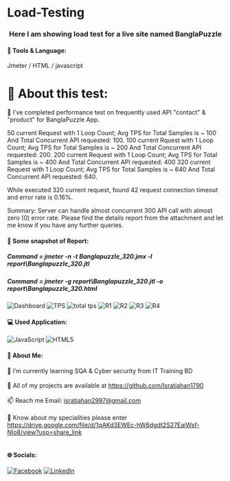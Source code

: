 # Load-Testing
<h3 align="center">Here I am showing load test for a live site named BanglaPuzzle</h3>

#### 👯 Tools & Language: 
Jmeter /  HTML / javascript

# 💫 About this test:
🔭 I’ve completed performance test on frequently used API "contact" & "product" for BanglaPuzzle App.


50  current Request with 1 Loop Count; Avg TPS for Total Samples is ~ 100 And Total Concurrent API requested: 100.
100 current Rquest with 1 Loop Count; Avg TPS for Total Samples is ~ 200 And Total Concurrent API requested: 200.
200 current Request with 1 Loop Count; Avg TPS for Total Samples is ~ 400 And Total Concurrent API requested: 400
320 current Request with 1 Loop Count; Avg TPS for Total Samples is ~ 640 And Total Concurrent API requested: 640.

While executed 320 current request, found 42 request connection timeout and error rate is 0.16%. 

Summary: Server can handle almost concurrent 300 API call with almost zero (0) error rate.
Please find the details report from the attachment and  let me know if you have any further queries.


#### 👯 Some snapshot of Report:

##### Command = jmeter -n -t Banglapuzzle_320.jmx -l report\Banglapuzzle_320.jtl
##### Command = jmeter -g report\Banglapuzzle_320.jtl -o report\Banglapuzzle_320.html
![Dashboard](https://user-images.githubusercontent.com/112747904/199405306-f39ba8ca-a88e-4728-8667-6f6ea6866f0e.PNG)
![TPS](https://user-images.githubusercontent.com/112747904/199405330-9de2eb9b-d6c5-4a43-ba1b-ea3968e83a4e.PNG)
![total tps](https://user-images.githubusercontent.com/112747904/199405336-596caecd-71e8-412d-a368-268d127850b1.PNG)
![R1](https://user-images.githubusercontent.com/112747904/199405370-cb3627a4-5b14-4907-a0d4-04940c2a05bd.PNG)
![R2](https://user-images.githubusercontent.com/112747904/199405377-1fe94e61-d0b5-4df8-bdfa-d0297ce8e6a0.PNG)
![R3](https://user-images.githubusercontent.com/112747904/199405362-1d13fcaf-39a1-4bf6-add1-a83dee8a1efb.PNG)
![R4](https://user-images.githubusercontent.com/112747904/199405366-06b02c76-6ed6-47be-909b-5e7c41cc2ffd.PNG)



#### 💻 Used Application:
![JavaScript](https://img.shields.io/badge/javascript-%23323330.svg?style=for-the-badge&logo=javascript&logoColor=%23F7DF1E) 
![HTML5](https://img.shields.io/badge/html5-%23E34F26.svg?style=for-the-badge&logo=html5&logoColor=white) 

#### 💫 About Me:
🌱 I’m currently learning SQA & Cyber security from IT Training BD<br><br>👯 All of my projects are available at https://github.com/Isratjahan1790<br><br>📫 Reach me Email: isratjahan2997@gmail.com<br><br>🔭 Know about my specialities please enter https://drive.google.com/file/d/1qAKd3EWEc-hW6dgdt2S27EaiWsf-Nlo8/view?usp=share_link<br><br>


#### 🌐 Socials:
[![Facebook](https://img.shields.io/badge/Facebook-%231877F2.svg?logo=Facebook&logoColor=white)](https://facebook.com/ishratjahan.1790) 
[![LinkedIn](https://img.shields.io/badge/LinkedIn-%230077B5.svg?logo=linkedin&logoColor=white)](https://linkedin.com/in/israt-jahan1790) 


